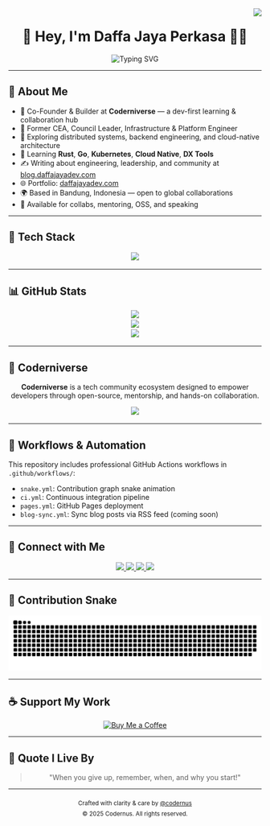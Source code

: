 <!-- GitHub README Profile: Daffa Jaya Perkasa -->

<img align="right" src="https://visitor-badge.laobi.icu/badge?page_id=codernus.codernus" />

<h1 align="center">👋 Hey, I'm Daffa Jaya Perkasa 👨‍💻</h1>

<div align="center">
  <img src="https://readme-typing-svg.herokuapp.com?font=Fira+Code&weight=500&pause=1000&color=61DAFB&center=true&vCenter=true&width=550&lines=Software+Engineer+%7C+Analyst+Consultant;Ex-CEA+%7C+Council+President+%7C+Infra+Dev" alt="Typing SVG" />
</div>


---

## 🚀 About Me

- 💼 Co-Founder & Builder at **Coderniverse** — a dev-first learning & collaboration hub
- 🧠 Former CEA, Council Leader, Infrastructure & Platform Engineer
- 🔭 Exploring distributed systems, backend engineering, and cloud-native architecture
- 🌱 Learning **Rust**, **Go**, **Kubernetes**, **Cloud Native**, **DX Tools**
- ✍️ Writing about engineering, leadership, and community at [blog.daffajayadev.com](https://blog.daffajayadev.com)
- 🌐 Portfolio: [daffajayadev.com](https://daffajayadev.com)
- 🌍 Based in Bandung, Indonesia — open to global collaborations
- 🤝 Available for collabs, mentoring, OSS, and speaking

---

## 🧠 Tech Stack

<div align="center">
  <img src="https://skillicons.dev/icons?i=typescript,javascript,react,nextjs,nodejs,express,tailwind,html,css,python,go,rust,mongodb,mysql,firebase,vercel,docker,kubernetes,nginx,postman,vscode,figma,git,github,linux" />
</div>

---

## 📊 GitHub Stats

<div align="center">
  <img src="https://github-readme-streak-stats.herokuapp.com/?user=codernus&theme=react&border_radius=10" />
  <br/>
  <img src="https://github-readme-stats.vercel.app/api?username=codernus&show_icons=true&theme=react&count_private=true&border_radius=10" />
  <br/>
  <img src="https://github-readme-stats.vercel.app/api/top-langs/?username=codernus&layout=compact&langs_count=10&theme=react&hide=html" />
</div>

---

## 🌌 Coderniverse

<div align="center">
  <p><strong>Coderniverse</strong> is a tech community ecosystem designed to empower developers through open-source, mentorship, and hands-on collaboration.</p>
  <a href="https://github.com/coderniverse" target="_blank">
    <img src="https://img.shields.io/badge/Explore%20Coderniverse-000000?style=for-the-badge&logo=github&logoColor=white" />
  </a>
</div>

---

## 📁 Workflows & Automation

This repository includes professional GitHub Actions workflows in `.github/workflows/`:

- `snake.yml`: Contribution graph snake animation
- `ci.yml`: Continuous integration pipeline
- `pages.yml`: GitHub Pages deployment
- `blog-sync.yml`: Sync blog posts via RSS feed (coming soon)

---

## 🤝 Connect with Me

<div align="center">
  <a href="mailto:daffajayaperkasa@gmail.com">
    <img src="https://img.shields.io/badge/Gmail-EA4335?style=for-the-badge&logo=gmail&logoColor=white" />
  </a>
  <a href="https://linkedin.com/in/daffajaya" target="_blank">
    <img src="https://img.shields.io/badge/LinkedIn-0077B5?style=for-the-badge&logo=linkedin&logoColor=white" />
  </a>
  <a href="https://instagram.com/dayprksa" target="_blank">
    <img src="https://img.shields.io/badge/Instagram-E4405F?style=for-the-badge&logo=instagram&logoColor=white" />
  </a>
  <a href="https://codernus.github.io" target="_blank">
    <img src="https://img.shields.io/badge/Portfolio-111111?style=for-the-badge&logo=vercel&logoColor=white" />
  </a>
</div>

---

## 🐍 Contribution Snake

<p align="center">
  <picture>
    <source media="(prefers-color-scheme: dark)" srcset="https://raw.githubusercontent.com/codernus/codernus/output/github-snake-dark.svg" />
    <source media="(prefers-color-scheme: light)" srcset="https://raw.githubusercontent.com/codernus/codernus/output/github-snake.svg" />
    <img alt="github-snake" src="https://raw.githubusercontent.com/codernus/codernus/output/github-snake.svg" />
  </picture>
</p>

---

## ☕ Support My Work

<div align="center">
  <a href="https://ko-fi.com/codernus" target="_blank">
    <img src="https://storage.ko-fi.com/cdn/kofi2.png?v=3" height="40" alt="Buy Me a Coffee" />
  </a>
</div>

---

## 💬 Quote I Live By

<blockquote align="center">
  "When you give up, remember, when, and why you start!"
</blockquote>

---

<div align="center">
  <sub>Crafted with clarity & care by <a href="https://github.com/codernus">@codernus</a></sub><br/>
  <sub>© 2025 Codernus. All rights reserved.</sub>
</div>
